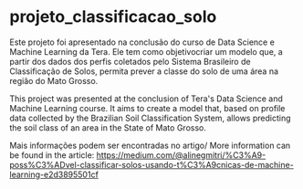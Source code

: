 # projeto_classificacao_solo
Este projeto foi apresentado na conclusão do curso de Data Science e Machine Learning da Tera. Ele tem como objetivocriar um modelo que, a partir dos dados dos perfis coletados pelo Sistema Brasileiro de Classificação de Solos, permita prever a classe do solo de uma área na região do Mato Grosso. 

This project was presented at the conclusion of Tera's Data Science and Machine Learning course. It aims to create a model that, based on profile data collected by the Brazilian Soil Classification System, allows predicting the soil class of an area in the State of Mato Grosso.

Mais informações podem ser encontradas no artigo/ More information can be found in the article: https://medium.com/@alinegmitri/%C3%A9-poss%C3%ADvel-classificar-solos-usando-t%C3%A9cnicas-de-machine-learning-e2d3895501cf 
